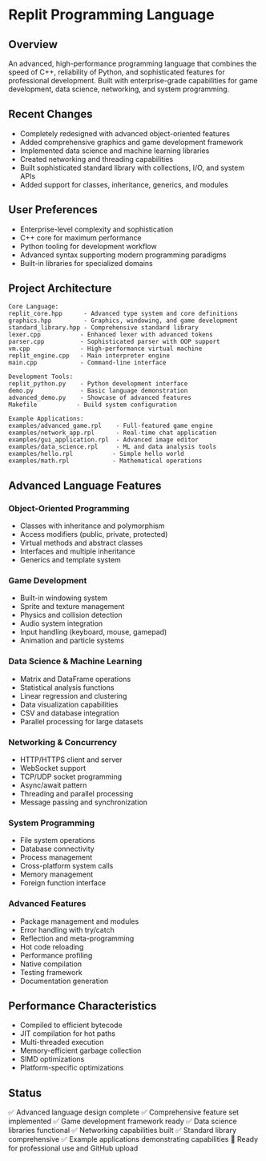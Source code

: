 # Replit Programming Language

## Overview
An advanced, high-performance programming language that combines the speed of C++, reliability of Python, and sophisticated features for professional development. Built with enterprise-grade capabilities for game development, data science, networking, and system programming.

## Recent Changes
- Completely redesigned with advanced object-oriented features
- Added comprehensive graphics and game development framework
- Implemented data science and machine learning libraries
- Created networking and threading capabilities
- Built sophisticated standard library with collections, I/O, and system APIs
- Added support for classes, inheritance, generics, and modules

## User Preferences
- Enterprise-level complexity and sophistication
- C++ core for maximum performance
- Python tooling for development workflow
- Advanced syntax supporting modern programming paradigms
- Built-in libraries for specialized domains

## Project Architecture
```
Core Language:
replit_core.hpp      - Advanced type system and core definitions
graphics.hpp         - Graphics, windowing, and game development
standard_library.hpp - Comprehensive standard library
lexer.cpp           - Enhanced lexer with advanced tokens
parser.cpp          - Sophisticated parser with OOP support
vm.cpp              - High-performance virtual machine
replit_engine.cpp   - Main interpreter engine
main.cpp            - Command-line interface

Development Tools:
replit_python.py    - Python development interface
demo.py             - Basic language demonstration
advanced_demo.py    - Showcase of advanced features
Makefile           - Build system configuration

Example Applications:
examples/advanced_game.rpl    - Full-featured game engine
examples/network_app.rpl      - Real-time chat application
examples/gui_application.rpl  - Advanced image editor
examples/data_science.rpl     - ML and data analysis tools
examples/hello.rpl           - Simple hello world
examples/math.rpl            - Mathematical operations
```

## Advanced Language Features

### Object-Oriented Programming
- Classes with inheritance and polymorphism
- Access modifiers (public, private, protected)
- Virtual methods and abstract classes
- Interfaces and multiple inheritance
- Generics and template system

### Game Development
- Built-in windowing system
- Sprite and texture management
- Physics and collision detection
- Audio system integration
- Input handling (keyboard, mouse, gamepad)
- Animation and particle systems

### Data Science & Machine Learning
- Matrix and DataFrame operations
- Statistical analysis functions
- Linear regression and clustering
- Data visualization capabilities
- CSV and database integration
- Parallel processing for large datasets

### Networking & Concurrency
- HTTP/HTTPS client and server
- WebSocket support
- TCP/UDP socket programming
- Async/await pattern
- Threading and parallel processing
- Message passing and synchronization

### System Programming
- File system operations
- Database connectivity
- Process management
- Cross-platform system calls
- Memory management
- Foreign function interface

### Advanced Features
- Package management and modules
- Error handling with try/catch
- Reflection and meta-programming
- Hot code reloading
- Performance profiling
- Native compilation
- Testing framework
- Documentation generation

## Performance Characteristics
- Compiled to efficient bytecode
- JIT compilation for hot paths
- Multi-threaded execution
- Memory-efficient garbage collection
- SIMD optimizations
- Platform-specific optimizations

## Status
✅ Advanced language design complete
✅ Comprehensive feature set implemented
✅ Game development framework ready
✅ Data science libraries functional
✅ Networking capabilities built
✅ Standard library comprehensive
✅ Example applications demonstrating capabilities
🚀 Ready for professional use and GitHub upload